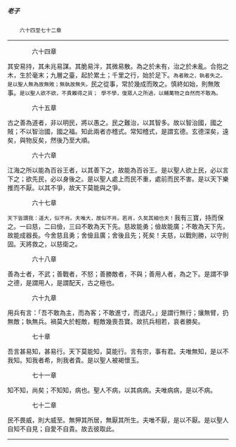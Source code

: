 

##### 老子
　　`六十四至七十二章`

* * *

　　　　六十四章

其安易持，其未兆易謀。其脆易泮，其微易散。為之於未有，治之於未亂。合抱之木，生於毫末；九層之臺，起於累土；千里之行，始於足下。`為者敗之，執者失之。是以聖人無為故無敗；無執故無失。`民之從事，常於幾成而敗之。慎終如始，則無敗事。`是以聖人欲不欲，不貴難得之貨； 學不學，復眾人之所過，以輔萬物之自然而不敢為。 `

　　　　六十五章

古之善為道者，非以明民，將以愚之。民之難治，以其智多。故以智治國，國之賊；不以智治國，國之福。知此兩者亦稽式。常知稽式，是謂玄德。玄德深矣，遠矣，與物反矣，然後乃至大順。

　　　　六十六章

江海之所以能為百谷王者，以其善下之，故能為百谷王。是以聖人欲上民，必以言下之；欲先民，必以身後之。是以聖人處上而民不重，處前而民不害。是以天下樂推而不厭。以其不爭，故天下莫能與之爭。

　　　　六十七章

`天下皆謂我：道大，似不肖。夫唯大，故似不肖。若肖，久矣其細也夫！`我有三寶，持而保之。一曰慈，二曰儉，三曰不敢為天下先。慈故能勇；儉故能廣；不敢為天下先，故能成器長。今舍慈且勇；舍儉且廣；舍後且先；死矣！夫慈，以戰則勝，以守則固。天將救之，以慈衛之。

　　　　六十八章

善為士者，不武；善戰者，不怒；善勝敵者，不與；善用人者，為之下。是謂不爭之德，是謂用人，是謂配天，古之極也。

　　　　六十九章

用兵有言：「吾不敢為主，而為客；不敢進寸，而退尺。」是謂行無行；攘無臂，扔無敵；執無兵。禍莫大於輕敵，輕敵幾喪吾寶。故抗兵相若，哀者勝矣。

　　　　七十章

吾言甚易知，甚易行。天下莫能知，莫能行。言有宗，事有君。夫唯無知，是以不我知。知我者希，則我者貴。是以聖人被褐懷玉。

　　　　七十一章

知不知，尚矣；不知知，病也。聖人不病，以其病病。夫唯病病，是以不病。

　　　　七十二章

民不畏威，則大威至。無狎其所居，無厭其所生。夫唯不厭，是以不厭。是以聖人自知不自見；自愛不自貴。故去彼取此。

* * *

